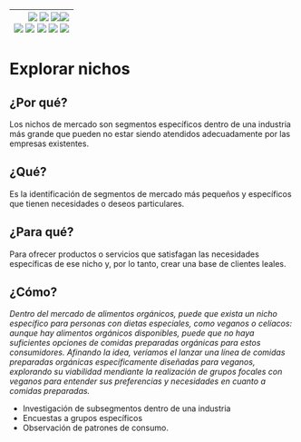 <div align=right>

|[![](https://img.shields.io/badge/-Inicio-FFF?style=flat&logo=Emlakjet&logoColor=black)](/README.md) [![](https://img.shields.io/badge/-Introducción-FFF?style=flat&logo=abbrobotstudio&logoColor=black)](/documentos/intro.md) [![](https://img.shields.io/badge/-Panorámica-FFF?style=flat&logo=openstreetmap&logoColor=black)](/documentos/panoramica.md)[![](https://img.shields.io/badge/-Modelos_de_lenguaje-FFF?style=flat&logo=LiveChat&logoColor=black)](/documentos/LLMs.md)<br>  [![](https://img.shields.io/badge/-Prompts-FFF?style=flat&logo=Proton&logoColor=black)](/documentos/prompts/README.md) [![](https://img.shields.io/badge/-Ing,_de_prompts-FFF?style=flat&logo=googleearthengine&logoColor=black)](/documentos/ingenieriaDePrompts/README.md) [![](https://img.shields.io/badge/-Patrones-FFF?style=flat&logo=textpattern&logoColor=black)](/documentos/ingenieriaDePrompts/patrones/README.md) [![](https://img.shields.io/badge/8vP-FFF?style=flat&logo=v8&logoColor=black)](/documentos/prompts/mejoresPracticas/8virtudesDelPrompting.md) [![](https://img.shields.io/badge/-Casos_de_uso-FFF?style=flat&logo=gitbook&logoColor=black)](/documentos/casosDeUso/README.md)|
|-:|

</div>

# Explorar nichos

## ¿Por qué?

Los nichos de mercado son segmentos específicos dentro de una industria más grande que pueden no estar siendo atendidos adecuadamente por las empresas existentes.

## ¿Qué?

Es la identificación de segmentos de mercado más pequeños y específicos que tienen necesidades o deseos particulares.

## ¿Para qué?

Para ofrecer productos o servicios que satisfagan las necesidades específicas de ese nicho y, por lo tanto, crear una base de clientes leales.

## ¿Cómo?

*Dentro del mercado de alimentos orgánicos, puede que exista un nicho específico para personas con dietas especiales, como veganos o celíacos: aunque hay alimentos orgánicos disponibles, puede que no haya suficientes opciones de comidas preparadas orgánicas para estos consumidores. Afinando la idea, veríamos el lanzar una línea de comidas preparadas orgánicas específicamente diseñadas para veganos, explorando su viabilidad mendiante la realización de grupos focales con veganos para entender sus preferencias y necesidades en cuanto a comidas preparadas.*

- Investigación de subsegmentos dentro de una industria
- Encuestas a grupos específicos
- Observación de patrones de consumo.
